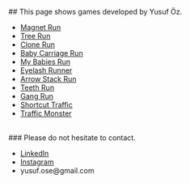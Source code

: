 <p>## This page shows games developed by Yusuf &Ouml;z.</p>
<ul>
<li><a href="https://apps.apple.com/us/app/magnet-run/id1593210454">Magnet Run</a></li>
<li><a href="https://apps.apple.com/us/app/tree-run/id1591442992">Tree Run</a></li>
<li><a href="https://apps.apple.com/us/app/clone-run/id1587692224">Clone Run</a></li>
<li><a href="https://apps.apple.com/us/app/baby-carriage-run/id1584651129">Baby Carriage Run</a></li>
<li><a href="https://apps.apple.com/us/app/my-babies-run/id1585173722">My Babies Run</a></li>
<li><a href="https://apps.apple.com/us/app/eyelash-runner/id1579070151">Eyelash Runner</a></li>
<li><a href="https://apps.apple.com/us/app/arrow-stack-run/id1581956648">Arrow Stack Run</a></li>
<li><a href="https://apps.apple.com/us/app/teeth-run/id1580905628">Teeth Run</a></li>
<li><a href="https://apps.apple.com/us/app/gang-run-3d/id1575176765">Gang Run</a></li>
<li><a href="https://play.google.com/store/apps/details?id=com.Gamebowl.ShortcutTraffic">Shortcut Traffic</a></li>
<li><a href="https://play.google.com/store/apps/details?id=com.Gamebowl.TrafficMonster">Traffic Monster</a></li>
</ul>
<p><br />### Please do not hesitate to contact.</p>
<ul>
<li><a href="https://www.linkedin.com/in/yusuf-oz/">LinkedIn</a></li>
<li><a href="https://www.instagram.com/yusufozzz/">Instagram</a></li>
<li>yusuf.ose@gmail.com</li>
</ul>
